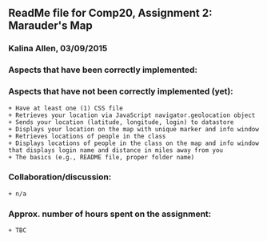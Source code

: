 ## ReadMe file for Comp20, Assignment 2: Marauder's Map
### Kalina Allen, 03/09/2015

### Aspects that have been correctly implemented:


### Aspects that have not been correctly implemented (yet):
	+ Have at least one (1) CSS file
	+ Retrieves your location via JavaScript navigator.geolocation object
	+ Sends your location (latitude, longitude, login) to datastore
	+ Displays your location on the map with unique marker and info window
	+ Retrieves locations of people in the class
	+ Displays locations of people in the class on the map and info window that displays login name and distance in miles away from you
	+ The basics (e.g., README file, proper folder name)

### Collaboration/discussion:
	+ n/a

### Approx. number of hours spent on the assignment:
	+ TBC